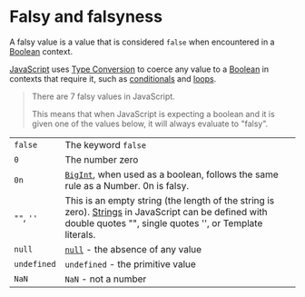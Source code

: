 # Falsy and falsyness

A falsy value is a value that is considered `false` when encountered in a [Boolean][type-boolean] context.

[JavaScript][language-javascript] uses [Type Conversion][concept-type-coercion] to coerce any value to a [Boolean][type-boolean] in contexts that require it, such as [conditionals][concept-conditionals] and [loops][concept-loops].

> There are 7 falsy values in JavaScript.
>
> This means that when JavaScript is expecting a boolean and it is given one of the values below, it will always evaluate to "falsy".

|             |                                                                                                                                                                                |
| ----------- | ------------------------------------------------------------------------------------------------------------------------------------------------------------------------------ |
| `false`     | The keyword `false`                                                                                                                                                            |
| `0`         | The number zero                                                                                                                                                                |
| `0n`        | [`BigInt`][type-bigint], when used as a boolean, follows the same rule as a Number. 0n is falsy.                                                                               |
| `""`, `''`  | This is an empty string (the length of the string is zero). [Strings][type-string] in JavaScript can be defined with double quotes "", single quotes '', or Template literals. |
| `null`      | [`null`][type-null] - the absence of any value                                                                                                                                 |
| `undefined` | `undefined` - the primitive value                                                                                                                                              |
| `NaN`       | `NaN` - not a number                                                                                                                                                           |

[concept-conditionals]: ../../../../reference/concepts/conditionals.md
[concept-loops]: ../../../../reference/concepts/loops.md
[concept-type-coercion]: ../../../../reference/concepts/type_casting.md
[language-javascript]: ../../../languages/javascript/README.md
[type-bigint]: ../../../../reference/types/big_integer.md
[type-boolean]: ../../../../reference/types/boolean.md
[type-null]: ../../../../reference/types/null.md
[type-string]: ../../../../reference/types/string.md
